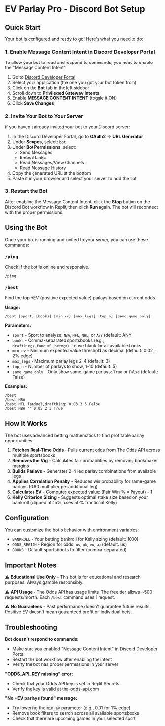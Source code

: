 # EV Parlay Pro - Discord Bot Setup

## Quick Start

Your bot is configured and ready to go! Here's what you need to do:

### 1. Enable Message Content Intent in Discord Developer Portal

To allow your bot to read and respond to commands, you need to enable the "Message Content Intent":

1. Go to [Discord Developer Portal](https://discord.com/developers/applications)
2. Select your application (the one you got your bot token from)
3. Click on the **Bot** tab in the left sidebar
4. Scroll down to **Privileged Gateway Intents**
5. Enable **MESSAGE CONTENT INTENT** (toggle it ON)
6. Click **Save Changes**

### 2. Invite Your Bot to Your Server

If you haven't already invited your bot to your Discord server:

1. In the Discord Developer Portal, go to **OAuth2** → **URL Generator**
2. Under **Scopes**, select: `bot`
3. Under **Bot Permissions**, select:
   - Send Messages
   - Embed Links
   - Read Messages/View Channels
   - Read Message History
4. Copy the generated URL at the bottom
5. Paste it in your browser and select your server to add the bot

### 3. Restart the Bot

After enabling the Message Content Intent, click the **Stop** button on the Discord Bot workflow in Replit, then click **Run** again. The bot will reconnect with the proper permissions.

## Using the Bot

Once your bot is running and invited to your server, you can use these commands:

### `/ping`
Check if the bot is online and responsive.
```
/ping
```

### `/best`
Find the top +EV (positive expected value) parlays based on current odds.

**Usage:**
```
/best [sport] [books] [min_ev] [max_legs] [top_n] [same_game_only]
```

**Parameters:**
- `sport` - Sport to analyze: `NBA`, `NFL`, `NHL`, or `ANY` (default: ANY)
- `books` - Comma-separated sportsbooks (e.g., `draftkings,fanduel,betmgm`). Leave blank for all available books.
- `min_ev` - Minimum expected value threshold as decimal (default: 0.02 = 2% edge)
- `max_legs` - Maximum parlay legs 2-4 (default: 3)
- `top_n` - Number of parlays to show, 1-10 (default: 5)
- `same_game_only` - Only show same-game parlays: `True` or `False` (default: False)

**Examples:**
```
/best
/best NBA
/best NFL fanduel,draftkings 0.03 3 5 False
/best NBA "" 0.05 2 3 True
```

## How It Works

The bot uses advanced betting mathematics to find profitable parlay opportunities:

1. **Fetches Real-Time Odds** - Pulls current odds from The Odds API across multiple sportsbooks
2. **Removes the Vig** - Calculates fair probabilities by removing bookmaker margins
3. **Builds Parlays** - Generates 2-4 leg parlay combinations from available legs
4. **Applies Correlation Penalty** - Reduces win probability for same-game parlays (0.90 multiplier per additional leg)
5. **Calculates EV** - Computes expected value: (Fair Win % × Payout) - 1
6. **Kelly Criterion Sizing** - Suggests optimal stake size based on your bankroll (clipped at 15%, uses 50% fractional Kelly)

## Configuration

You can customize the bot's behavior with environment variables:

- `BANKROLL` - Your betting bankroll for Kelly sizing (default: 1000)
- `ODDS_REGION` - Region for odds: `us`, `uk`, `eu`, `au` (default: us)
- `BOOKS` - Default sportsbooks to filter (comma-separated)

## Important Notes

⚠️ **Educational Use Only** - This bot is for educational and research purposes. Always gamble responsibly.

⚠️ **API Usage** - The Odds API has usage limits. The free tier allows ~500 requests/month. Each `/best` command uses 1 request.

⚠️ **No Guarantees** - Past performance doesn't guarantee future results. Positive EV doesn't mean guaranteed profit on individual bets.

## Troubleshooting

**Bot doesn't respond to commands:**
- Make sure you enabled "Message Content Intent" in Discord Developer Portal
- Restart the bot workflow after enabling the intent
- Verify the bot has proper permissions in your server

**"ODDS_API_KEY missing" error:**
- Check that your Odds API key is set in Replit Secrets
- Verify the key is valid at [the-odds-api.com](https://the-odds-api.com)

**"No +EV parlays found" message:**
- Try lowering the `min_ev` parameter (e.g., 0.01 for 1% edge)
- Remove book filters to search across all available sportsbooks
- Check that there are upcoming games in your selected sport
